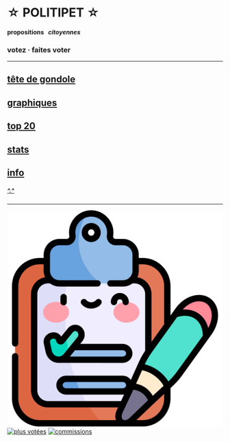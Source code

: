<div id="header" markdown="1" onclick="location='info'">

☆ POLITIPET ☆
=============

#### propositions   _citoyennes_

### votez · faites voter

</div>

-----

## [tête de gondole](tdg)
## [graphiques](gfx)
## [top 20][most voted]
## [stats](stats)
## [info](info)

##### [^.^](ver)

-----

<div id="footer" markdown="1">

[![sondage](favicon.ico)](poll/)
[![plus votées][logo an]][most voted]
[![commissions][logo lois]](commission/)

</div>


[logo an]: https://www.assemblee-nationale.fr/assets/images/logo_an_square.png
[logo lois]: https://www.assemblee-nationale.fr/var/ezflow_site/storage/images/3/8/8/9/4589883-1-fre-FR/PICTO_AFF_LOIS_300x300.png
[most voted]: https://petitions.assemblee-nationale.fr/initiatives?order=most_voted
